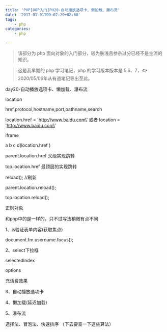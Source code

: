 ```yaml
---
title: 'PHP[OOP入门]PH20-自动播放选项卡、懒加载、瀑布流'
date: '2017-01-01T09:02:20+08:00'
tags:
    - php
categories:
    - php

---
```




> 该部分为 php 面向对象的入门部分，较为肤浅且参杂过分已经不是主流的知识。

> 这是我早期的 php 学习笔记，php 的学习版本版本是 5.6、7，🐟2020/05/06年从有道笔记导出至此。


day20-自动播放选项卡、懒加载、瀑布流

location

href,protocol,hostname,port,pathname,search

location.href = \'http://www.baidu.com\' 或者 location =
\'http://www.baidu.com\'

iframe

a b c d(location.href )

parent.location.href 父级实现跳转

top.location.href 最顶层的实现跳转

reload(); //刷新

parent.location.reload();

top.location.reload();

正则对象

和php中的是一样的，只不过写法稍微有点不同

1、js验证表单内容(获取焦点)

document.fm.username.focus();

2、select下拉框

selectedIndex

options

充话费效果

3、自动播放选项卡

4、懒加载(延迟加载)

5、瀑布流

选择法、冒泡法、快速排序 （下去要查一下这些算法）

